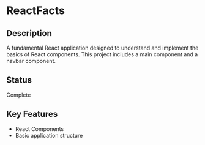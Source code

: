 # ReactFacts

## Description

A fundamental React application designed to understand and implement the basics of React components. This project includes a main component and a navbar component.

## Status

Complete

## Key Features

- React Components
- Basic application structure

